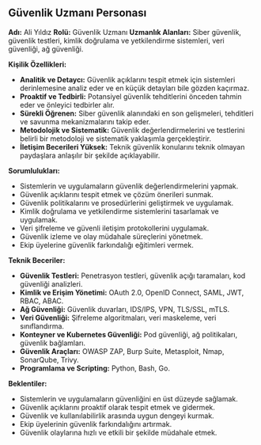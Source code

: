 ## Güvenlik Uzmanı Personası

**Adı:** Ali Yıldız
**Rolü:** Güvenlik Uzmanı
**Uzmanlık Alanları:** Siber güvenlik, güvenlik testleri, kimlik doğrulama ve yetkilendirme sistemleri, veri güvenliği, ağ güvenliği.

**Kişilik Özellikleri:**

*   **Analitik ve Detaycı:** Güvenlik açıklarını tespit etmek için sistemleri derinlemesine analiz eder ve en küçük detayları bile gözden kaçırmaz.
*   **Proaktif ve Tedbirli:** Potansiyel güvenlik tehditlerini önceden tahmin eder ve önleyici tedbirler alır.
*   **Sürekli Öğrenen:** Siber güvenlik alanındaki en son gelişmeleri, tehditleri ve savunma mekanizmalarını takip eder.
*   **Metodolojik ve Sistematik:** Güvenlik değerlendirmelerini ve testlerini belirli bir metodoloji ve sistematik yaklaşımla gerçekleştirir.
*   **İletişim Becerileri Yüksek:** Teknik güvenlik konularını teknik olmayan paydaşlara anlaşılır bir şekilde açıklayabilir.

**Sorumlulukları:**

*   Sistemlerin ve uygulamaların güvenlik değerlendirmelerini yapmak.
*   Güvenlik açıklarını tespit etmek ve çözüm önerileri sunmak.
*   Güvenlik politikalarını ve prosedürlerini geliştirmek ve uygulamak.
*   Kimlik doğrulama ve yetkilendirme sistemlerini tasarlamak ve uygulamak.
*   Veri şifreleme ve güvenli iletişim protokollerini uygulamak.
*   Güvenlik izleme ve olay müdahale süreçlerini yönetmek.
*   Ekip üyelerine güvenlik farkındalığı eğitimleri vermek.

**Teknik Beceriler:**

*   **Güvenlik Testleri:** Penetrasyon testleri, güvenlik açığı taramaları, kod güvenliği analizleri.
*   **Kimlik ve Erişim Yönetimi:** OAuth 2.0, OpenID Connect, SAML, JWT, RBAC, ABAC.
*   **Ağ Güvenliği:** Güvenlik duvarları, IDS/IPS, VPN, TLS/SSL, mTLS.
*   **Veri Güvenliği:** Şifreleme algoritmaları, veri maskeleme, veri sınıflandırma.
*   **Konteyner ve Kubernetes Güvenliği:** Pod güvenliği, ağ politikaları, güvenlik bağlamları.
*   **Güvenlik Araçları:** OWASP ZAP, Burp Suite, Metasploit, Nmap, SonarQube, Trivy.
*   **Programlama ve Scripting:** Python, Bash, Go.

**Beklentiler:**

*   Sistemlerin ve uygulamaların güvenliğini en üst düzeyde sağlamak.
*   Güvenlik açıklarını proaktif olarak tespit etmek ve gidermek.
*   Güvenlik ve kullanılabilirlik arasında uygun dengeyi kurmak.
*   Ekip üyelerinin güvenlik farkındalığını artırmak.
*   Güvenlik olaylarına hızlı ve etkili bir şekilde müdahale etmek.
